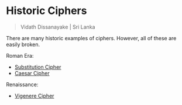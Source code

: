 # Historic Ciphers

> Vidath Dissanayake | Sri Lanka

There are many historic examples of ciphers. However, all of these are easily broken.

Roman Era:
- [Substitution Cipher](Substitution%20Cipher.md)
- [Caesar Cipher](Caesar%20Cipher.md)

Renaissance:
- [Vigenere Cipher](Vigenere%20Cipher.md)